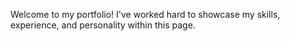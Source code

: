 Welcome to my portfolio! I've worked hard to showcase my skills, experience, and personality within this page. 

